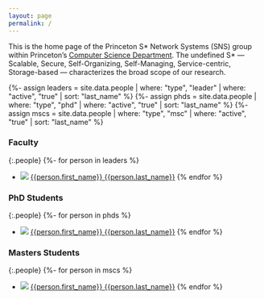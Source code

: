 ```yaml
---
layout: page
permalink: /
---
```


This is the home page of the Princeton S\* Network Systems (SNS) group within
Princeton’s [Computer Science Department](http://www.cs.princeton.edu/). The
undefined S\* — Scalable, Secure, Self-Organizing, Self-Managing,
Service-centric, Storage-based — characterizes the broad scope of our research.


{%- assign leaders = site.data.people | where: "type", "leader" | where: "active", "true" | sort: "last_name" %}
{%- assign phds = site.data.people | where: "type", "phd" | where: "active", "true" | sort: "last_name" %}
{%- assign mscs = site.data.people | where: "type", "msc" | where: "active", "true" | sort: "last_name" %}

### Faculty

{:.people}
  {%- for person in leaders %}
  * ![]({{person.picture}}) [{{person.first_name}} {{person.last_name}}]({{person.url}})
  {% endfor %}

### PhD Students

{:.people}
  {%- for person in phds %}
  * ![]({{person.picture}}) [{{person.first_name}} {{person.last_name}}]({{person.url}})
  {% endfor %}

### Masters Students

{:.people}
  {%- for person in mscs %}
  * ![]({{person.picture}}) [{{person.first_name}} {{person.last_name}}]({{person.url}})
  {% endfor %}

